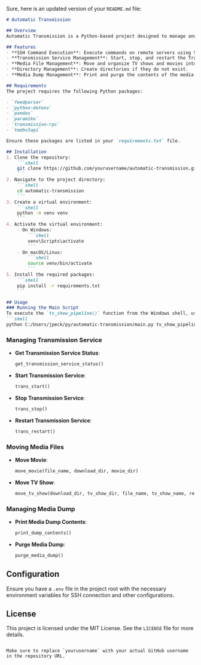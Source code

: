 Sure, here is an updated version of your `README.md` file:

```markdown
# Automatic Transmission

## Overview
Automatic Transmission is a Python-based project designed to manage and automate the downloading, organizing, and processing of TV shows and movies. The project leverages various libraries and tools to interact with remote servers, manage media files, and control the Transmission service.

## Features
- **SSH Command Execution**: Execute commands on remote servers using SSH.
- **Transmission Service Management**: Start, stop, and restart the Transmission service.
- **Media File Management**: Move and organize TV shows and movies into designated directories.
- **Directory Management**: Create directories if they do not exist.
- **Media Dump Management**: Print and purge the contents of the media dump directory.

## Requirements
The project requires the following Python packages:

- `feedparser`
- `python-dotenv`
- `pandas`
- `paramiko`
- `transmission-rpc`
- `tmdbv3api`

Ensure these packages are listed in your `requirements.txt` file.

## Installation
1. Clone the repository:
    ```shell
    git clone https://github.com/yourusername/automatic-transmission.git
    ```
2. Navigate to the project directory:
    ```shell
    cd automatic-transmission
    ```
3. Create a virtual environment:
    ```shell
    python -m venv venv
    ```
4. Activate the virtual environment:
    - On Windows:
        ```shell
        venv\Scripts\activate
        ```
    - On macOS/Linux:
        ```shell
        source venv/bin/activate
        ```
5. Install the required packages:
    ```shell
    pip install -r requirements.txt
    ```

## Usage
### Running the Main Script
To execute the `tv_show_pipeline()` function from the Windows shell, use the following command:
```shell
python C:/Users/jpeck/py/automatic-transmission/main.py tv_show_pipeline
```

### Managing Transmission Service
- **Get Transmission Service Status**:
    ```python
    get_transmission_service_status()
    ```
- **Start Transmission Service**:
    ```python
    trans_start()
    ```
- **Stop Transmission Service**:
    ```python
    trans_stop()
    ```
- **Restart Transmission Service**:
    ```python
    trans_restart()
    ```

### Moving Media Files
- **Move Movie**:
    ```python
    move_movie(file_name, download_dir, movie_dir)
    ```
- **Move TV Show**:
    ```python
    move_tv_show(download_dir, tv_show_dir, file_name, tv_show_name, release_year, season)
    ```

### Managing Media Dump
- **Print Media Dump Contents**:
    ```python
    print_dump_contents()
    ```
- **Purge Media Dump**:
    ```python
    purge_media_dump()
    ```

## Configuration
Ensure you have a `.env` file in the project root with the necessary environment variables for SSH connection and other configurations.

## License
This project is licensed under the MIT License. See the `LICENSE` file for more details.
```

Make sure to replace `yourusername` with your actual GitHub username in the repository URL.
